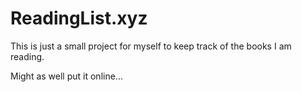 # ReadingList.xyz

This is just a small project for myself to keep track of the books I am reading. 

Might as well put it online...